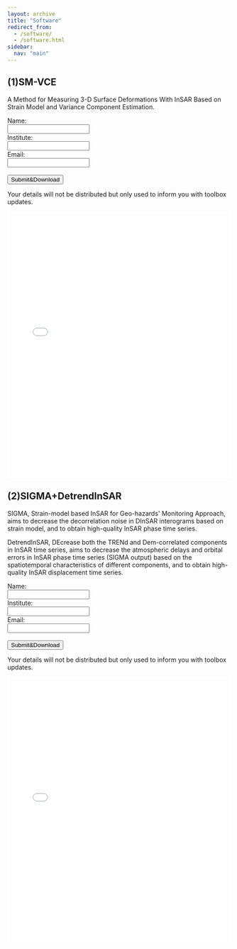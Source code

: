 ```yaml
---
layout: archive
title: "Software"
redirect_from: 
  - /software/
  - /software.html
sidebar:
  nav: "main"
---
```


## (1)SM-VCE
A Method for Measuring 3-D Surface Deformations With InSAR Based on Strain Model and Variance Component Estimation.

<html lang="en">
<head>
<meta charset="UTF-8">
<meta name="viewport" content="width=35%, initial-scale=0.35">
<title>Form Example</title>
</head>
<body>

<form id="myForm">
    <label for="name">Name:</label><br>
    <input type="text" id="name" name="name"><br>
    <label for="institute">Institute:</label><br>
    <input type="text" id="institute" name="institute"><br>
    <label for="email">Email:</label><br>
    <input type="email" id="email" name="email"><br><br>
    <button type="submit">Submit&Download</button>
</form>

<script>
document.getElementById("myForm").addEventListener("submit", function(event) {
    event.preventDefault(); // 阻止表单默认提交行为

    // 获取输入的值
    var name = document.getElementById("name").value;
    var institute = document.getElementById("institute").value;
    var email = document.getElementById("email").value;

    // 这里可以在控制台输出获取到的值，也可以进行其他处理，比如发送到服务器
    console.log("Name: " + name);
    console.log("Institute: " + institute);
    console.log("Email: " + email);

    // 清空表单
    // document.getElementById("myForm").reset();
});
</script>
</body>
</html>

Your details will not be distributed but only used to inform you with toolbox updates.

<html lang="en">
<head>
<meta charset="UTF-8">
<meta name="viewport" content="width=device-width, initial-scale=1.0">
<title>PDF Viewer</title>
</head>
<body>
<iframe src="/images/smvce.pdf" width="100%" height="600px" style="border: none;"></iframe>
</body>
</html>



## (2)SIGMA+DetrendInSAR
SIGMA, Strain-model based InSAR for Geo-hazards' Monitoring Approach, aims to decrease the decorrelation noise in DInSAR interograms based on strain model, and to obtain high-quality InSAR phase time series.

DetrendInSAR, DEcrease both the TRENd and Dem-correlated components in InSAR time series, aims to decrease the atmospheric delays and orbital errors in InSAR phase time series (SIGMA output) based on the spatiotemporal characteristics of different components, and to obtain high-quality InSAR displacement time series.

<html lang="en">
<head>
<meta charset="UTF-8">
<meta name="viewport" content="width=device-width, initial-scale=0.35">
<title>Form Example</title>
</head>
<body>

<form id="myForm">
    <label for="name">Name:</label><br>
    <input type="text" id="name" name="name"><br>
    <label for="institute">Institute:</label><br>
    <input type="text" id="institute" name="institute"><br>
    <label for="email">Email:</label><br>
    <input type="email" id="email" name="email"><br><br>
    <button type="submit">Submit&Download</button>
</form>

<script>
document.getElementById("myForm").addEventListener("submit", function(event) {
    event.preventDefault(); // 阻止表单默认提交行为

    // 获取输入的值
    var name = document.getElementById("name").value;
    var institute = document.getElementById("institute").value;
    var email = document.getElementById("email").value;

    // 这里可以在控制台输出获取到的值，也可以进行其他处理，比如发送到服务器
    console.log("Name: " + name);
    console.log("Institute: " + institute);
    console.log("Email: " + email);

    // 清空表单
    // document.getElementById("myForm").reset();
});
</script>
</body>
</html>

Your details will not be distributed but only used to inform you with toolbox updates.



<html lang="en">
<head>
<meta charset="UTF-8">
<meta name="viewport" content="width=device-width, initial-scale=1.0">
<title>PDF Viewer</title>
</head>
<body>
<iframe src="/images/sigma.pdf" width="100%" height="600px" style="border: none;"></iframe>
</body>
</html>
